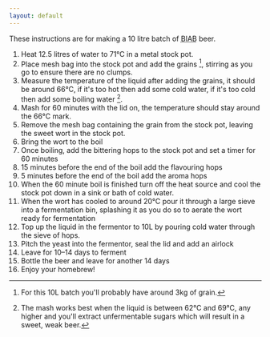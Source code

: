 ```yaml
---
layout: default
---
```


<p class="lead">These instructions are for making a 10 litre batch of <abbr title="Brew In A Bag">BIAB</abbr> beer.</p>

1. Heat 12.5 litres of water to 71&deg;C in a metal stock pot.
1. Place mesh bag into the stock pot and add the grains [^grains], stirring as you go to ensure there are no clumps.
1. Measure the temperature of the liquid after adding the grains, it should be around 66&deg;C, if it's too hot then add some cold water, if it's too cold then add some boiling water [^temperature].
1. Mash for 60 minutes with the lid on, the temperature should stay around the 66&deg;C mark.
1. Remove the mesh bag containing the grain from the stock pot, leaving the sweet wort in the stock pot.
1. Bring the wort to the boil
1. Once boiling, add the bittering hops to the stock pot and set a timer for 60 minutes
1. 15 minutes before the end of the boil add the flavouring hops
1. 5 minutes before the end of the boil add the aroma hops
1. When the 60 minute boil is finished turn off the heat source and cool the stock pot down in a sink or bath of cold water.
1. When the wort has cooled to around 20&deg;C pour it through a large sieve into a fermentation bin, splashing it as you do so to aerate the wort ready for fermentation
1. Top up the liquid in the fermentor to 10L by pouring cold water through the sieve of hops.
1. Pitch the yeast into the fermentor, seal the lid and add an airlock
1. Leave for 10–14 days to ferment
1. Bottle the beer and leave for another 14 days
1. Enjoy your homebrew!

[^grains]: For this 10L batch you'll probably have around 3kg of grain.
[^temperature]: The mash works best when the liquid is between 62&deg;C and 69&deg;C, any higher and you'll extract unfermentable sugars which will result in a sweet, weak beer.
